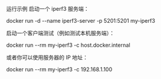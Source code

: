 运行示例
启动一个 iperf3 服务端：

docker run -d --name iperf3-server -p 5201:5201 my-iperf3

启动一个客户端测试（例如测试本机服务端）：

docker run --rm my-iperf3 -c host.docker.internal

或者你可以使用服务器的 IP 地址：

docker run --rm my-iperf3 -c 192.168.1.100